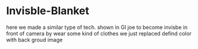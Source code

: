 # Invisble-Blanket
here we made a similar type of tech. shown in GI joe to become invisbe in front of camera by wear some kind of clothes
we just replaced defind color with back groud image
